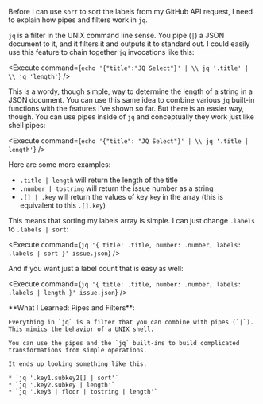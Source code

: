 <script>
import Alert from "$components/Alert.svelte";
import Execute from "$components/Execute.svelte";
</script>

Before I can use `sort` to sort the labels from my GitHub API request, I need to explain how pipes and filters work in `jq`.

`jq` is a filter in the UNIX command line sense. You pipe (`|`) a JSON document to it, and it filters it and outputs it to standard out. I could easily use this feature to chain together `jq` invocations like this:

<Execute command={`echo '{"title":"JQ Select"}' | \\ jq '.title' | \\ jq 'length'`} />

This is a wordy, though simple, way to determine the length of a string in a JSON document. You can use this same idea to combine various `jq` built-in functions with the features I've shown so far. But there is an easier way, though. You can use pipes inside of `jq` and conceptually they work just like shell pipes:

<Execute command={`echo '{"title": "JQ Select"}' | \\ jq '.title | length'`} />

Here are some more examples:

- `.title | length` will return the length of the title
- `.number | tostring` will return the issue number as a string
- `.[] | .key` will return the values of key `key` in the array (this is equivalent to this `.[].key`)

This means that sorting my labels array is simple. I can just change `.labels` to `.labels | sort`:

<Execute command={`jq '{ title: .title, number: .number, labels: .labels | sort }' issue.json`} />

And if you want just a label count that is easy as well:

<Execute command={`jq '{ title: .title, number: .number, labels: .labels | length }' issue.json`} />

<Alert>
	**What I Learned: Pipes and Filters**:

    Everything in `jq` is a filter that you can combine with pipes (`|`). This mimics the behavior of a UNIX shell.

    You can use the pipes and the `jq` built-ins to build complicated transformations from simple operations.

    It ends up looking something like this:

    * `jq '.key1.subkey2[] | sort'`
    * `jq '.key2.subkey | length'`
    * `jq '.key3 | floor | tostring | length'`

</Alert>
